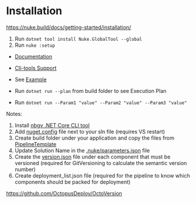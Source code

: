 # Installation

https://nuke.build/docs/getting-started/installation/

1. Run ```dotnet tool install Nuke.GlobalTool --global```
2. Run ```nuke :setup```

- [Documentation](https://nuke.build/)
- [Cli-tools Support](https://nuke.build/docs/common/cli-tools/)

- See [Example](https://github.com/leandromonaco/Workbench/blob/main/MicroserviceTemplate/build/Build.cs)
- Run ```dotnet run --plan``` from build folder to see Execution Plan
- Run ```dotnet run --Param1 "value" --Param2 "value" --Param3 "value"```

Notes:
1. Install [nbgv .NET Core CLI tool](https://github.com/dotnet/Nerdbank.GitVersioning/blob/master/doc/nbgv-cli.md)
2. Add [nuget.config](https://github.com/leandromonaco/Documentation/blob/main/nuget.config) file next to your sln file (requires VS restart)
3. Create build folder under your application and copy the files from [PipelineTemplate](https://github.com/leandromonaco/Documentation/tree/main/PipelineTemplate)
4. Update Solution Name in the [.nuke/parameters.json](https://github.com/leandromonaco/Documentation/blob/5f67d5628d3217874dd82a3c6a6351e42f2adb69/PipelineTemplate/nuke/parameters.json#L3) file
5. Create the [version.json](https://github.com/leandromonaco/Documentation/blob/main/version.json) file under each component that must be versioned (required for GitVersioning to calculate the semantic version number)
6. Create deployment_list.json file (required for the pipeline to know which components should be packed for deployment)


https://github.com/OctopusDeploy/OctoVersion
